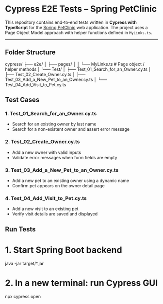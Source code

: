 # Cypress E2E Tests – Spring PetClinic

This repository contains end-to-end tests written in **Cypress with TypeScript** for the [Spring PetClinic](https://github.com/spring-projects/spring-petclinic) web application. The project uses a Page Object Model approach with helper functions defined in `MyLinks.ts`.

---

## Folder Structure

cypress/
├── e2e/
│ ├── pages/
│ │ └── MyLinks.ts # Page object / helper methods
│ └── Test/
│ ├── Test_01_Search_for_an_Owner.cy.ts
│ ├── Test_02_Create_Owner.cy.ts
│ ├── Test_03_Add_a_New_Pet_to_an_Owner.cy.ts
│ └── Test_04_Add_Visit_to_Pet.cy.ts

## Test Cases
### 1. Test_01_Search_for_an_Owner.cy.ts
- Search for an existing owner by last name
- Search for a non-existent owner and assert error message

### 2. Test_02_Create_Owner.cy.ts
- Add a new owner with valid inputs
- Validate error messages when form fields are empty

### 3. Test_03_Add_a_New_Pet_to_an_Owner.cy.ts
- Add a new pet to an existing owner using a dynamic name
- Confirm pet appears on the owner detail page

### 4. Test_04_Add_Visit_to_Pet.cy.ts
- Add a new visit to an existing pet
- Verify visit details are saved and displayed

## Run Tests
# 1. Start Spring Boot backend
java -jar target/*.jar

# 2. In a new terminal: run Cypress GUI
npx cypress open
